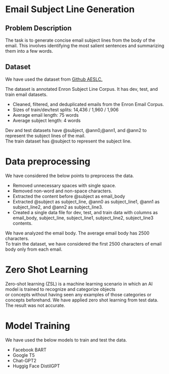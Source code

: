 # Email Subject Line Generation

## Problem Description
The task is to generate concise email subject lines from the body of the email. This involves identifying the most salient sentences and summarizing them into a few words.

## Dataset
We have used the dataset from [Github AESLC.](https://github.com/ryanzhumich/AESLC)

The dataset is annotated Enron Subject Line Corpus. It has dev, test, and train email datasets.
* Cleaned, filtered, and deduplicated emails from the Enron Email Corpus. 
* Sizes of train/dev/test splits: 14,436 / 1,960 / 1,906
* Average email length: 75 words
* Average subject length: 4 words

Dev and test datasets have @subject, @ann0,@ann1, and @ann2 to represent the subject lines of the mail.   
The train dataset has @subject to represent the subject line. 

# Data preprocessing

We have considered the below points to preprocess the data. 
* Removed unnecessary spaces with single space.
* Removed non-word and non-space characters.
* Extracted the content before @subject as email_body
* Extracted @subject as subject_line, @ann0 as subject_line1, @ann1 as subject_line2, and @ann2 as subject_line3.
* Created a single data file for dev, test, and train data with columns as email_body, subject_line, subject_line1, subject_line2, subject_line3 contents.

We have analyzed the email body. The average email body has 2500 characters.  
To train the dataset, we have considered the first 2500 characters of email body only from each email.

# Zero Shot Learning
Zero-shot learning (ZSL) is a machine learning scenario in which an AI model is trained to recognize and categorize objects   
or concepts without having seen any examples of those categories or concepts beforehand.
We have applied zero shot learning from test data. The result was not accurate. 

# Model Training
We have used the below models to train and test the data.
* Facebook BART
* Google T5
* Chat-GPT2
* Huggig Face DistilGPT


